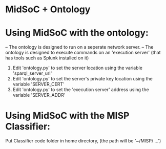 # MidSoC + Ontology 

# Using MidSoC with the ontology:

– The ontology is designed to run on a seperate network server.
– The ontology is designed to execute commands on an 'execution server' (that has tools such as Splunk installed on it)

1. Edit 'ontology.py' to set the server location using the variable 'sparql_server_url'
2. Edit 'ontology.py' to set the server's private key location using the variable 'SERVER_CERT'
3. Edit 'ontology.py' to set the 'execution server' address using the variable 'SERVER_ADDR'
 
# Using MidSoC with the MISP Classifier:

Put Classifier code folder in home directory, (the path will be  '~/MISP/ ...')

